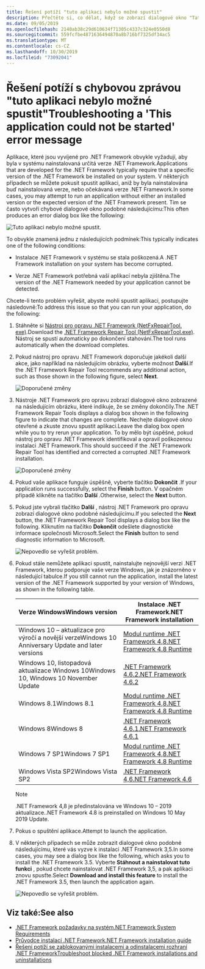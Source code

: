 ```yaml
---
title: Řešení potíží "tuto aplikaci nebylo možné spustit"
description: Přečtěte si, co dělat, když se zobrazí dialogové okno "Tato aplikace se nedá spustit".
ms.date: 09/05/2019
ms.openlocfilehash: 2140ab38c29d610634f71305c4337c324e0550d8
ms.sourcegitcommit: 559fcfbe4871636494870a8b716bf7325df34ac5
ms.translationtype: MT
ms.contentlocale: cs-CZ
ms.lasthandoff: 10/30/2019
ms.locfileid: "73092041"
---
```

# <a name="troubleshooting-a-this-application-could-not-be-started-error-message"></a><span data-ttu-id="6c1c2-103">Řešení potíží s chybovou zprávou "tuto aplikaci nebylo možné spustit"</span><span class="sxs-lookup"><span data-stu-id="6c1c2-103">Troubleshooting a 'This application could not be started' error message</span></span>

<span data-ttu-id="6c1c2-104">Aplikace, které jsou vyvíjené pro .NET Framework obvykle vyžadují, aby byla v systému nainstalovaná určitá verze .NET Framework.</span><span class="sxs-lookup"><span data-stu-id="6c1c2-104">Applications that are developed for the .NET Framework typically require that a specific version of the .NET Framework be installed on your system.</span></span> <span data-ttu-id="6c1c2-105">V některých případech se můžete pokusit spustit aplikaci, aniž by byla nainstalována buď nainstalovaná verze, nebo očekávaná verze .NET Framework.</span><span class="sxs-lookup"><span data-stu-id="6c1c2-105">In some cases, you may attempt to run an application without either an installed version or the expected version of the .NET Framework present.</span></span> <span data-ttu-id="6c1c2-106">Tím se často vytvoří chybové dialogové okno podobné následujícímu:</span><span class="sxs-lookup"><span data-stu-id="6c1c2-106">This often produces an error dialog box like the following:</span></span>

![Tuto aplikaci nebylo možné spustit.](media/application-not-started/app-could-not-be-started.png)

<span data-ttu-id="6c1c2-108">To obvykle znamená jednu z následujících podmínek:</span><span class="sxs-lookup"><span data-stu-id="6c1c2-108">This typically indicates one of the following conditions:</span></span>

- <span data-ttu-id="6c1c2-109">Instalace .NET Framework v systému se stala poškozená.</span><span class="sxs-lookup"><span data-stu-id="6c1c2-109">A .NET Framework installation on your system has become corrupted.</span></span>

- <span data-ttu-id="6c1c2-110">Verze .NET Framework potřebná vaší aplikací nebyla zjištěna.</span><span class="sxs-lookup"><span data-stu-id="6c1c2-110">The version of the .NET Framework needed by your application cannot be detected.</span></span>

<span data-ttu-id="6c1c2-111">Chcete-li tento problém vyřešit, abyste mohli spustit aplikaci, postupujte následovně:</span><span class="sxs-lookup"><span data-stu-id="6c1c2-111">To address this issue so that you can run your application, do the following:</span></span>

1. <span data-ttu-id="6c1c2-112">Stáhněte si [Nástroj pro opravu .NET Framework (NetFxRepairTool. exe)](https://www.microsoft.com/download/details.aspx?id=30135).</span><span class="sxs-lookup"><span data-stu-id="6c1c2-112">Download the [.NET Framework Repair Tool (NetFxRepairTool.exe)](https://www.microsoft.com/download/details.aspx?id=30135).</span></span> <span data-ttu-id="6c1c2-113">Nástroj se spustí automaticky po dokončení stahování.</span><span class="sxs-lookup"><span data-stu-id="6c1c2-113">The tool runs automatically when the download completes.</span></span>

1. <span data-ttu-id="6c1c2-114">Pokud nástroj pro opravu .NET Framework doporučuje jakékoli další akce, jako například na následujícím obrázku, vyberte možnost **Další**.</span><span class="sxs-lookup"><span data-stu-id="6c1c2-114">If the .NET Framework Repair Tool recommends any additional action, such as those shown in the following figure, select **Next**.</span></span>

   ![Doporučené změny](media/application-not-started/repair-tool-recommended-changes.png)

1. <span data-ttu-id="6c1c2-116">Nástroje .NET Framework pro opravu zobrazí dialogové okno zobrazené na následujícím obrázku, které indikuje, že se změny dokončily.</span><span class="sxs-lookup"><span data-stu-id="6c1c2-116">The .NET Framework Repair Tools displays a dialog box shown in the following figure to indicate that changes are complete.</span></span> <span data-ttu-id="6c1c2-117">Nechejte dialogové okno otevřené a zkuste znovu spustit aplikaci.</span><span class="sxs-lookup"><span data-stu-id="6c1c2-117">Leave the dialog box open while you to try rerun your application.</span></span> <span data-ttu-id="6c1c2-118">To by mělo být úspěšné, pokud nástroj pro opravu .NET Framework identifikoval a opravil poškozenou instalaci .NET Framework.</span><span class="sxs-lookup"><span data-stu-id="6c1c2-118">This should succeed if the .NET Framework Repair Tool has identified and corrected a corrupted .NET Framework installation.</span></span>

   ![Doporučené změny](media/application-not-started/repair-tool-changes-complete.png)

1. <span data-ttu-id="6c1c2-120">Pokud vaše aplikace funguje úspěšně, vyberte tlačítko **Dokončit** .</span><span class="sxs-lookup"><span data-stu-id="6c1c2-120">If your application runs successfully, select the **Finish** button.</span></span> <span data-ttu-id="6c1c2-121">V opačném případě klikněte na tlačítko **Další** .</span><span class="sxs-lookup"><span data-stu-id="6c1c2-121">Otherwise, select the **Next** button.</span></span>

1. <span data-ttu-id="6c1c2-122">Pokud jste vybrali tlačítko **Další** , nástroj .NET Framework pro opravu zobrazí dialogové okno podobné následujícímu.</span><span class="sxs-lookup"><span data-stu-id="6c1c2-122">If you selected the **Next** button, the .NET Framework Repair Tool displays a dialog box like the following.</span></span> <span data-ttu-id="6c1c2-123">Kliknutím na tlačítko **Dokončit** odešlete diagnostické informace společnosti Microsoft.</span><span class="sxs-lookup"><span data-stu-id="6c1c2-123">Select the **Finish** button to send diagnostic information to Microsoft.</span></span>

   ![Nepovedlo se vyřešit problém.](media/application-not-started/repair-tool-no-resolution.png)

1. <span data-ttu-id="6c1c2-125">Pokud stále nemůžete aplikaci spustit, nainstalujte nejnovější verzi .NET Framework, kterou podporuje vaše verze Windows, jak je znázorněno v následující tabulce.</span><span class="sxs-lookup"><span data-stu-id="6c1c2-125">If you still cannot run the application, install the latest version of the .NET Framework supported by your version of Windows, as shown in the following table.</span></span>

   |<span data-ttu-id="6c1c2-126">Verze Windows</span><span class="sxs-lookup"><span data-stu-id="6c1c2-126">Windows version</span></span>|<span data-ttu-id="6c1c2-127">Instalace .NET Framework</span><span class="sxs-lookup"><span data-stu-id="6c1c2-127">.NET Framework installation</span></span>|
   |---|---|
   |<span data-ttu-id="6c1c2-128">Windows 10 – aktualizace pro výročí a novější verze</span><span class="sxs-lookup"><span data-stu-id="6c1c2-128">Windows 10 Anniversary Update and later versions</span></span>|[<span data-ttu-id="6c1c2-129">Modul runtime .NET Framework 4,8</span><span class="sxs-lookup"><span data-stu-id="6c1c2-129">.NET Framework 4.8 Runtime</span></span>](https://dotnet.microsoft.com/download/dotnet-framework/net48)|
   |<span data-ttu-id="6c1c2-130">Windows 10, listopadová aktualizace Windows 10</span><span class="sxs-lookup"><span data-stu-id="6c1c2-130">Windows 10, Windows 10 November Update</span></span>|[<span data-ttu-id="6c1c2-131">.NET Framework 4.6.2</span><span class="sxs-lookup"><span data-stu-id="6c1c2-131">.NET Framework 4.6.2</span></span>](https://www.microsoft.com/download/details.aspx?id=53345)|
   |<span data-ttu-id="6c1c2-132">Windows 8.1</span><span class="sxs-lookup"><span data-stu-id="6c1c2-132">Windows 8.1</span></span>|[<span data-ttu-id="6c1c2-133">Modul runtime .NET Framework 4,8</span><span class="sxs-lookup"><span data-stu-id="6c1c2-133">.NET Framework 4.8 Runtime</span></span>](https://dotnet.microsoft.com/download/dotnet-framework/net48)|
   |<span data-ttu-id="6c1c2-134">Windows 8</span><span class="sxs-lookup"><span data-stu-id="6c1c2-134">Windows 8</span></span>|[<span data-ttu-id="6c1c2-135">.NET Framework 4.6.1</span><span class="sxs-lookup"><span data-stu-id="6c1c2-135">.NET Framework 4.6.1</span></span>](https://www.microsoft.com/download/details.aspx?id=49981)|
   |<span data-ttu-id="6c1c2-136">Windows 7 SP1</span><span class="sxs-lookup"><span data-stu-id="6c1c2-136">Windows 7 SP1</span></span>|[<span data-ttu-id="6c1c2-137">Modul runtime .NET Framework 4,8</span><span class="sxs-lookup"><span data-stu-id="6c1c2-137">.NET Framework 4.8 Runtime</span></span>](https://dotnet.microsoft.com/download/dotnet-framework/net48)|
   |<span data-ttu-id="6c1c2-138">Windows Vista SP2</span><span class="sxs-lookup"><span data-stu-id="6c1c2-138">Windows Vista SP2</span></span>|[<span data-ttu-id="6c1c2-139">.NET Framework 4,6</span><span class="sxs-lookup"><span data-stu-id="6c1c2-139">.NET Framework 4.6</span></span>](https://www.microsoft.com/download/details.aspx?id=48130)|

   > [!NOTE]
   > <span data-ttu-id="6c1c2-140">.NET Framework 4,8 je předinstalována ve Windows 10 – 2019 aktualizace.</span><span class="sxs-lookup"><span data-stu-id="6c1c2-140">.NET Framework 4.8 is preinstalled on Windows 10 May 2019 Update.</span></span>

1. <span data-ttu-id="6c1c2-141">Pokus o spuštění aplikace.</span><span class="sxs-lookup"><span data-stu-id="6c1c2-141">Attempt to launch the application.</span></span>

1. <span data-ttu-id="6c1c2-142">V některých případech se může zobrazit dialogové okno podobné následujícímu, které vás vyzve k instalaci .NET Framework 3,5.</span><span class="sxs-lookup"><span data-stu-id="6c1c2-142">In some cases, you may see a dialog box like the following, which asks you to install the .NET Framework 3.5.</span></span> <span data-ttu-id="6c1c2-143">Vyberte **Stáhnout a nainstalovat tuto funkci** , pokud chcete nainstalovat .NET Framework 3,5, a pak aplikaci znovu spusťte.</span><span class="sxs-lookup"><span data-stu-id="6c1c2-143">Select **Download and install this feature** to install the .NET Framework 3.5, then launch the application again.</span></span>

   ![Nepovedlo se vyřešit problém.](media/application-not-started/install-3-5.png)

## <a name="see-also"></a><span data-ttu-id="6c1c2-145">Viz také:</span><span class="sxs-lookup"><span data-stu-id="6c1c2-145">See also</span></span>

- [<span data-ttu-id="6c1c2-146">.NET Framework požadavky na systém</span><span class="sxs-lookup"><span data-stu-id="6c1c2-146">.NET Framework System Requirements</span></span>](../get-started/system-requirements.md)
- [<span data-ttu-id="6c1c2-147">Průvodce instalací .NET Framework</span><span class="sxs-lookup"><span data-stu-id="6c1c2-147">.NET Framework installation guide</span></span>](index.md)
- [<span data-ttu-id="6c1c2-148">Řešení potíží se zablokovanými instalacemi a odinstalacemi rozhraní .NET Framework</span><span class="sxs-lookup"><span data-stu-id="6c1c2-148">Troubleshoot blocked .NET Framework installations and uninstallations</span></span>](troubleshoot-blocked-installations-and-uninstallations.md)
